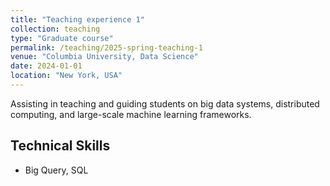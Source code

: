 ```yaml
---
title: "Teaching experience 1"
collection: teaching
type: "Graduate course"
permalink: /teaching/2025-spring-teaching-1
venue: "Columbia University, Data Science"
date: 2024-01-01
location: "New York, USA"
---
```


Assisting in teaching and guiding students on big data systems, distributed computing, and large-scale machine learning frameworks.

## Technical Skills
- Big Query, SQL
